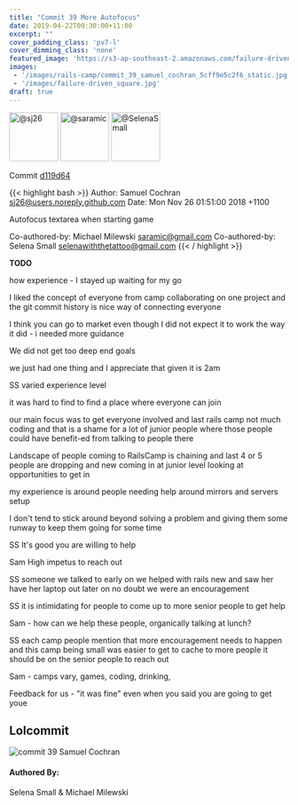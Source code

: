 ```yaml
---
title: "Commit 39 More Autofocus"
date: 2019-04-22T09:30:00+11:00
excerpt: ""
cover_padding_class: 'pv7-l'
cover_dimming_class: 'none'
featured_image: 'https://s3-ap-southeast-2.amazonaws.com/failure-driven-blog/railscamp-24-woodfield-hobart/commit_39_samuel_cochran_5cff9e5c2f6.gif'
images:
 - '/images/rails-camp/commit_39_samuel_cochran_5cff9e5c2f6_static.jpg'
 - '/images/failure-driven_square.jpg'
draft: true
---
```


<img alt="@sj26" src="//github.com/sj26.png" style="display: inline; width: 88px;" height="88" />
<img alt="@saramic" src="//github.com/saramic.png" style="display: inline; width: 88px;" height="88" />
<img alt="@SelenaSmall" src="//github.com/SelenaSmall.png" style="display: inline; width: 88px;" height="88" />

Commit [d119d64](https://github.com/failure-driven/railscamp-search-term/commit/d119d649dde8d5ef00bfbfa46a5ae706a8ad7916)

{{< highlight bash >}}
Author: Samuel Cochran <sj26@users.noreply.github.com>
Date:   Mon Nov 26 01:51:00 2018 +1100

Autofocus textarea when starting game

Co-authored-by: Michael Milewski <saramic@gmail.com>
Co-authored-by: Selena Small <selenawiththetattoo@gmail.com>
{{< / highlight >}}

**TODO**

how experience - I stayed up waiting for my     go

I liked the concept of everyone from camp collaborating on one project and the
git commit history is nice way of connecting everyone

I think you can go to market even though I did not expect it to work the way
it did - i needed more guidance

We did not get too deep end goals

we just had one thing and I appreciate that given it is 2am

SS varied experience level

it was hard to find to find a place where everyone can join

our main focus was to get everyone involved and last rails camp not much coding and
that is a shame for a lot of junior people where those people could have
benefit-ed from talking to people there

Landscape of people coming to RailsCamp is chaining and last 4 or 5 people
are dropping and new coming in at junior level looking at opportunities to get
in

my experience is around people needing help around mirrors and servers setup

I don't tend to stick around beyond solving a problem and giving them some
runway to keep them going for some time

SS It's good you are willing to help

Sam High impetus to reach out

SS someone we talked to early on we helped with rails new and saw her have
her laptop out later on no doubt we were an encouragement

SS it is intimidating for people to come up to more senior people to get help

Sam - how can we help these people, organically talking at lunch?

SS each camp people mention that more encouragement needs to happen and
this camp being small was easier to get to cache to more people
it should be on the senior people to reach out

Sam - camps vary, games, coding, drinking,

Feedback for us - "it was fine" even when you said you are going to get youe

## Lolcommit

![commit 39 Samuel Cochran](https://s3-ap-southeast-2.amazonaws.com/failure-driven-blog/railscamp-24-woodfield-hobart/commit_39_samuel_cochran_5cff9e5c2f6.gif)

#### Authored By:

Selena Small & Michael Milewski
